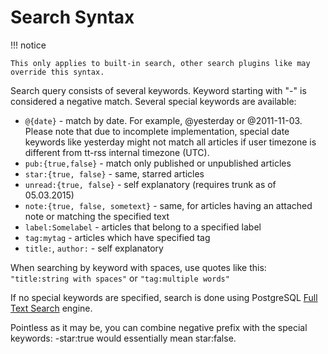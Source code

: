 # Search Syntax

!!! notice

    This only applies to built-in search, other search plugins like may override this syntax.

Search query consists of several keywords. Keyword starting with "-" is considered a negative match. Several special keywords are available:

* ``@{date}`` - match by date. For example, @yesterday or @2011-11-03. Please note that due to incomplete implementation, special date keywords like yesterday might not match all articles if user timezone is different from tt-rss internal timezone (UTC).
* ``pub:{true,false}`` - match only published or unpublished articles
* ``star:{true, false}`` - same, starred articles
* ``unread:{true, false}`` - self explanatory (requires trunk as of 05.03.2015)
* ``note:{true, false, sometext}`` - same, for articles having an attached note or matching the specified text
* ``label:Somelabel`` - articles that belong to a specified label
* ``tag:mytag`` - articles which have specified tag
* ``title:``, ``author:`` - self explanatory

When searching by keyword with spaces, use quotes like this: `"title:string with spaces"` or `"tag:multiple words"`

If no special keywords are specified, search is done using PostgreSQL [Full Text Search](https://www.postgresql.org/docs/current/textsearch-intro.html) engine.

Pointless as it may be, you can combine negative prefix with the special keywords: -star:true would essentially mean star:false.
